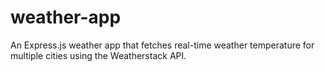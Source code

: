 # weather-app
An Express.js weather app that fetches real-time weather temperature for multiple cities using the Weatherstack API.
